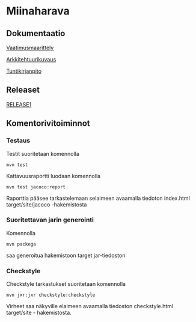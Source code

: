
# Miinaharava

## Dokumentaatio
[Vaatimusmaarittely](https://github.com/IidaHamalainen/ot-harjoitustyo/blob/master/Miinaharava/dokumentaatio/vaatimusmaarittely.md)

[Arkkitehtuurikuvaus](https://github.com/IidaHamalainen/ot-harjoitustyo/blob/master/Miinaharava/dokumentaatio/arkkitehtuuri.md)

[Tuntikirjanpito](https://github.com/IidaHamalainen/ot-harjoitustyo/blob/master/Miinaharava/dokumentaatio/tuntikirjanpito.md)

## Releaset
[RELEASE1](https://github.com/IidaHamalainen/ot-harjoitustyo/releases)

## Komentorivitoiminnot
### Testaus
Testit suoritetaan komennolla 

`mvn test`

Kattavuusraportti luodaan komennolla 

`mvn test jacoco:report`

Raporttia pääsee tarkastelemaan selaimeen avaamalla tiedoton index.html target/site/jacoco -hakemistosta

### Suoritettavan jarin generointi
Komennolla 

`mvn packega`

saa generoitua hakemistoon target jar-tiedoston


### Checkstyle
Checkstyle tarkastukset suoritetaan komennolla 

`mvn jxr:jxr checkstyle:checkstyle`

Virheet saa näkyville elaimeen avaamalla tiedoston checkstyle.html target/site - hakemistosta.
